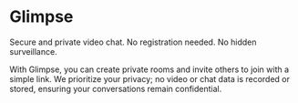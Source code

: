 # Glimpse

Secure and private video chat. No registration needed. No hidden surveillance.

With Glimpse, you can create private rooms and invite others to join with a simple link. We prioritize your privacy; no video or chat data is recorded or stored, ensuring your conversations remain confidential.
